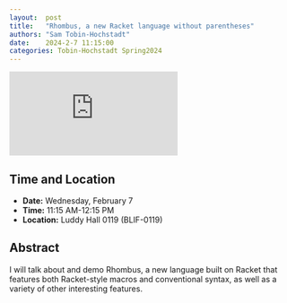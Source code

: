```yaml
---
layout:  post
title:   "Rhombus, a new Racket language without parentheses"
authors: "Sam Tobin-Hochstadt"
date:    2024-2-7 11:15:00
categories: Tobin-Hochstadt Spring2024
---
```


<iframe src="https://www.youtube.com/embed/UTX2ih_jGms" frameborder="0" allowfullscreen></iframe>

## Time and Location

* **Date:** Wednesday, February 7
* **Time:** 11:15 AM-12:15 PM
* **Location:** Luddy Hall 0119 (BLIF-0119)

## Abstract

I will talk about and demo Rhombus, a new language built on Racket
that features both Racket-style macros and conventional syntax,
as well as a variety of other interesting features.

